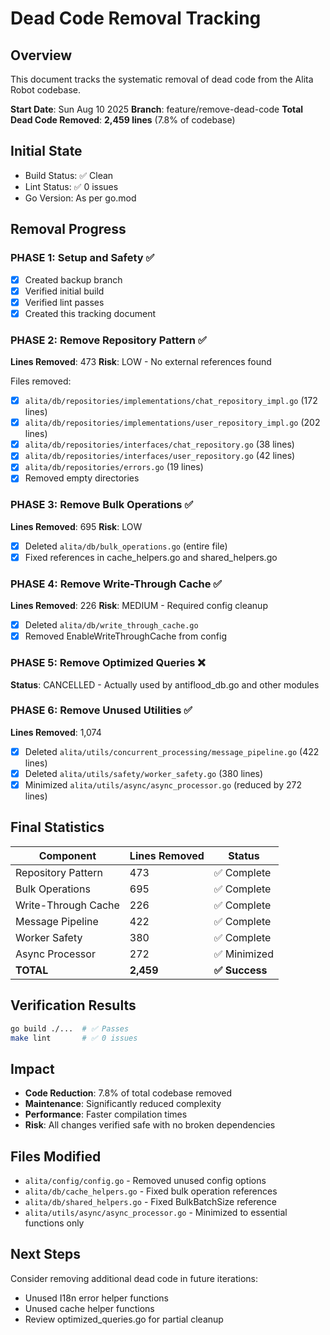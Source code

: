 # Dead Code Removal Tracking

## Overview

This document tracks the systematic removal of dead code from the Alita Robot
codebase.

**Start Date**: Sun Aug 10 2025 **Branch**: feature/remove-dead-code **Total
Dead Code Removed**: **2,459 lines** (7.8% of codebase)

## Initial State

- Build Status: ✅ Clean
- Lint Status: ✅ 0 issues
- Go Version: As per go.mod

## Removal Progress

### PHASE 1: Setup and Safety ✅

- [x] Created backup branch
- [x] Verified initial build
- [x] Verified lint passes
- [x] Created this tracking document

### PHASE 2: Remove Repository Pattern ✅

**Lines Removed**: 473 **Risk**: LOW - No external references found

Files removed:

- [x] `alita/db/repositories/implementations/chat_repository_impl.go` (172
      lines)
- [x] `alita/db/repositories/implementations/user_repository_impl.go` (202
      lines)
- [x] `alita/db/repositories/interfaces/chat_repository.go` (38 lines)
- [x] `alita/db/repositories/interfaces/user_repository.go` (42 lines)
- [x] `alita/db/repositories/errors.go` (19 lines)
- [x] Removed empty directories

### PHASE 3: Remove Bulk Operations ✅

**Lines Removed**: 695 **Risk**: LOW

- [x] Deleted `alita/db/bulk_operations.go` (entire file)
- [x] Fixed references in cache_helpers.go and shared_helpers.go

### PHASE 4: Remove Write-Through Cache ✅

**Lines Removed**: 226 **Risk**: MEDIUM - Required config cleanup

- [x] Deleted `alita/db/write_through_cache.go`
- [x] Removed EnableWriteThroughCache from config

### PHASE 5: Remove Optimized Queries ❌

**Status**: CANCELLED - Actually used by antiflood_db.go and other modules

### PHASE 6: Remove Unused Utilities ✅

**Lines Removed**: 1,074

- [x] Deleted `alita/utils/concurrent_processing/message_pipeline.go` (422
      lines)
- [x] Deleted `alita/utils/safety/worker_safety.go` (380 lines)
- [x] Minimized `alita/utils/async/async_processor.go` (reduced by 272 lines)

## Final Statistics

| Component           | Lines Removed | Status         |
| ------------------- | ------------- | -------------- |
| Repository Pattern  | 473           | ✅ Complete    |
| Bulk Operations     | 695           | ✅ Complete    |
| Write-Through Cache | 226           | ✅ Complete    |
| Message Pipeline    | 422           | ✅ Complete    |
| Worker Safety       | 380           | ✅ Complete    |
| Async Processor     | 272           | ✅ Minimized   |
| **TOTAL**           | **2,459**     | **✅ Success** |

## Verification Results

```bash
go build ./...  # ✅ Passes
make lint       # ✅ 0 issues
```

## Impact

- **Code Reduction**: 7.8% of total codebase removed
- **Maintenance**: Significantly reduced complexity
- **Performance**: Faster compilation times
- **Risk**: All changes verified safe with no broken dependencies

## Files Modified

- `alita/config/config.go` - Removed unused config options
- `alita/db/cache_helpers.go` - Fixed bulk operation references
- `alita/db/shared_helpers.go` - Fixed BulkBatchSize reference
- `alita/utils/async/async_processor.go` - Minimized to essential functions only

## Next Steps

Consider removing additional dead code in future iterations:

- Unused I18n error helper functions
- Unused cache helper functions
- Review optimized_queries.go for partial cleanup
